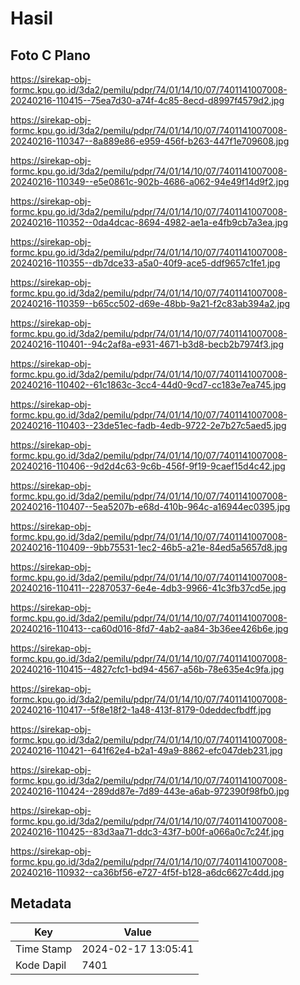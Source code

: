 # Hasil

## Foto C Plano

https://sirekap-obj-formc.kpu.go.id/3da2/pemilu/pdpr/74/01/14/10/07/7401141007008-20240216-110415--75ea7d30-a74f-4c85-8ecd-d8997f4579d2.jpg

https://sirekap-obj-formc.kpu.go.id/3da2/pemilu/pdpr/74/01/14/10/07/7401141007008-20240216-110347--8a889e86-e959-456f-b263-447f1e709608.jpg

https://sirekap-obj-formc.kpu.go.id/3da2/pemilu/pdpr/74/01/14/10/07/7401141007008-20240216-110349--e5e0861c-902b-4686-a062-94e49f14d9f2.jpg

https://sirekap-obj-formc.kpu.go.id/3da2/pemilu/pdpr/74/01/14/10/07/7401141007008-20240216-110352--0da4dcac-8694-4982-ae1a-e4fb9cb7a3ea.jpg

https://sirekap-obj-formc.kpu.go.id/3da2/pemilu/pdpr/74/01/14/10/07/7401141007008-20240216-110355--db7dce33-a5a0-40f9-ace5-ddf9657c1fe1.jpg

https://sirekap-obj-formc.kpu.go.id/3da2/pemilu/pdpr/74/01/14/10/07/7401141007008-20240216-110359--b65cc502-d69e-48bb-9a21-f2c83ab394a2.jpg

https://sirekap-obj-formc.kpu.go.id/3da2/pemilu/pdpr/74/01/14/10/07/7401141007008-20240216-110401--94c2af8a-e931-4671-b3d8-becb2b7974f3.jpg

https://sirekap-obj-formc.kpu.go.id/3da2/pemilu/pdpr/74/01/14/10/07/7401141007008-20240216-110402--61c1863c-3cc4-44d0-9cd7-cc183e7ea745.jpg

https://sirekap-obj-formc.kpu.go.id/3da2/pemilu/pdpr/74/01/14/10/07/7401141007008-20240216-110403--23de51ec-fadb-4edb-9722-2e7b27c5aed5.jpg

https://sirekap-obj-formc.kpu.go.id/3da2/pemilu/pdpr/74/01/14/10/07/7401141007008-20240216-110406--9d2d4c63-9c6b-456f-9f19-9caef15d4c42.jpg

https://sirekap-obj-formc.kpu.go.id/3da2/pemilu/pdpr/74/01/14/10/07/7401141007008-20240216-110407--5ea5207b-e68d-410b-964c-a16944ec0395.jpg

https://sirekap-obj-formc.kpu.go.id/3da2/pemilu/pdpr/74/01/14/10/07/7401141007008-20240216-110409--9bb75531-1ec2-46b5-a21e-84ed5a5657d8.jpg

https://sirekap-obj-formc.kpu.go.id/3da2/pemilu/pdpr/74/01/14/10/07/7401141007008-20240216-110411--22870537-6e4e-4db3-9966-41c3fb37cd5e.jpg

https://sirekap-obj-formc.kpu.go.id/3da2/pemilu/pdpr/74/01/14/10/07/7401141007008-20240216-110413--ca60d016-8fd7-4ab2-aa84-3b36ee426b6e.jpg

https://sirekap-obj-formc.kpu.go.id/3da2/pemilu/pdpr/74/01/14/10/07/7401141007008-20240216-110415--4827cfc1-bd94-4567-a56b-78e635e4c9fa.jpg

https://sirekap-obj-formc.kpu.go.id/3da2/pemilu/pdpr/74/01/14/10/07/7401141007008-20240216-110417--5f8e18f2-1a48-413f-8179-0deddecfbdff.jpg

https://sirekap-obj-formc.kpu.go.id/3da2/pemilu/pdpr/74/01/14/10/07/7401141007008-20240216-110421--641f62e4-b2a1-49a9-8862-efc047deb231.jpg

https://sirekap-obj-formc.kpu.go.id/3da2/pemilu/pdpr/74/01/14/10/07/7401141007008-20240216-110424--289dd87e-7d89-443e-a6ab-972390f98fb0.jpg

https://sirekap-obj-formc.kpu.go.id/3da2/pemilu/pdpr/74/01/14/10/07/7401141007008-20240216-110425--83d3aa71-ddc3-43f7-b00f-a066a0c7c24f.jpg

https://sirekap-obj-formc.kpu.go.id/3da2/pemilu/pdpr/74/01/14/10/07/7401141007008-20240216-110932--ca36bf56-e727-4f5f-b128-a6dc6627c4dd.jpg


## Metadata

| Key        | Value               |
| ---------- | ------------------- |
| Time Stamp | 2024-02-17 13:05:41 |
| Kode Dapil | 7401                |



